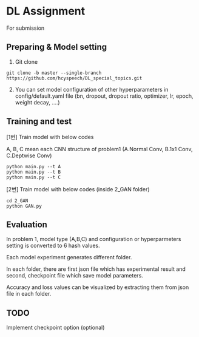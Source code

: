 # DL Assignment
For submission

## Preparing & Model setting
1. Git clone
```
git clone -b master --single-branch https://github.com/hcyspeech/DL_special_topics.git
```
2. You can set model configuration of other hyperparameters in config/default.yaml file
(bn, dropout, dropout ratio, optimizer, lr, epoch, weight decay, ....)

## Training and test
[1번]
Train model with below codes

A, B, C mean each CNN structure of problem1 (A.Normal Conv, B.1x1 Conv, C.Deptwise Conv)

```
python main.py --t A
python main.py --t B
python main.py --t C
```

[2번] 
Train model with below codes (inside 2_GAN folder)
```
cd 2_GAN
python GAN.py
```
## Evaluation
In problem 1, model type (A,B,C) and configuration or hyperparmeters setting is converted to 6 hash values.

Each model experiment generates different folder.

In each folder, there are first json file which has experimental result and second, checkpoint file which save model parameters.

Accuracy and loss values can be visualized by extracting them from json file in each folder.

## TODO
Implement checkpoint option (optional)

